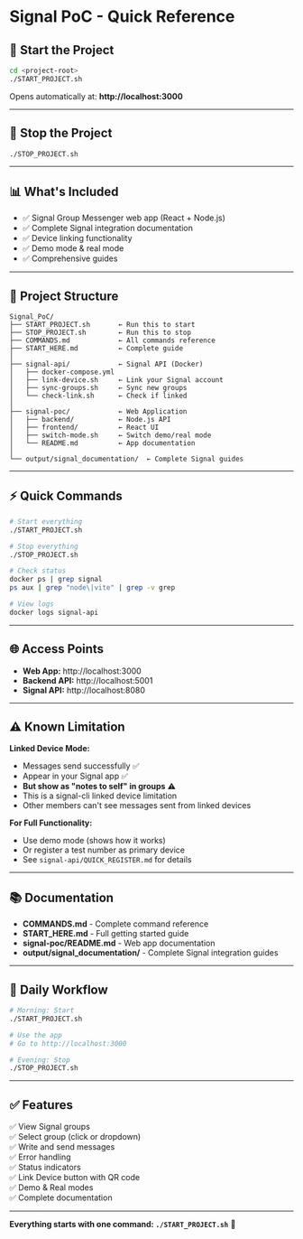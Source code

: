 # Signal PoC - Quick Reference

## 🚀 **Start the Project**

```bash
cd <project-root>
./START_PROJECT.sh
```

Opens automatically at: **http://localhost:3000**

---

## 🛑 **Stop the Project**

```bash
./STOP_PROJECT.sh
```

---

## 📊 **What's Included**

- ✅ Signal Group Messenger web app (React + Node.js)
- ✅ Complete Signal integration documentation
- ✅ Device linking functionality
- ✅ Demo mode & real mode
- ✅ Comprehensive guides

---

## 📁 **Project Structure**

```
Signal_PoC/
├── START_PROJECT.sh       ← Run this to start
├── STOP_PROJECT.sh        ← Run this to stop
├── COMMANDS.md            ← All commands reference
├── START_HERE.md          ← Complete guide
│
├── signal-api/            ← Signal API (Docker)
│   ├── docker-compose.yml
│   ├── link-device.sh     ← Link your Signal account
│   ├── sync-groups.sh     ← Sync new groups
│   └── check-link.sh      ← Check if linked
│
├── signal-poc/            ← Web Application
│   ├── backend/           ← Node.js API
│   ├── frontend/          ← React UI
│   ├── switch-mode.sh     ← Switch demo/real mode
│   └── README.md          ← App documentation
│
└── output/signal_documentation/  ← Complete Signal guides
```

---

## ⚡ **Quick Commands**

```bash
# Start everything
./START_PROJECT.sh

# Stop everything
./STOP_PROJECT.sh

# Check status
docker ps | grep signal
ps aux | grep "node\|vite" | grep -v grep

# View logs
docker logs signal-api
```

---

## 🌐 **Access Points**

- **Web App:** http://localhost:3000
- **Backend API:** http://localhost:5001
- **Signal API:** http://localhost:8080

---

## ⚠️ **Known Limitation**

**Linked Device Mode:**
- Messages send successfully ✅
- Appear in your Signal app ✅
- **But show as "notes to self" in groups** ⚠️
- This is a signal-cli linked device limitation
- Other members can't see messages sent from linked devices

**For Full Functionality:**
- Use demo mode (shows how it works)
- Or register a test number as primary device
- See `signal-api/QUICK_REGISTER.md` for details

---

## 📚 **Documentation**

- **COMMANDS.md** - Complete command reference
- **START_HERE.md** - Full getting started guide
- **signal-poc/README.md** - Web app documentation
- **output/signal_documentation/** - Complete Signal integration guides

---

## 🎯 **Daily Workflow**

```bash
# Morning: Start
./START_PROJECT.sh

# Use the app
# Go to http://localhost:3000

# Evening: Stop
./STOP_PROJECT.sh
```

---

## ✅ **Features**

✅ View Signal groups  
✅ Select group (click or dropdown)  
✅ Write and send messages  
✅ Error handling  
✅ Status indicators  
✅ Link Device button with QR code  
✅ Demo & Real modes  
✅ Complete documentation  

---

**Everything starts with one command: `./START_PROJECT.sh`** 🚀

